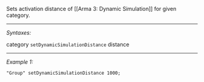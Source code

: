 Sets activation distance of [[Arma 3: Dynamic Simulation]] for given category.


---
*Syntaxes:*

category `setDynamicSimulationDistance` distance

---
*Example 1:*

```sqf
"Group" setDynamicSimulationDistance 1000;
```